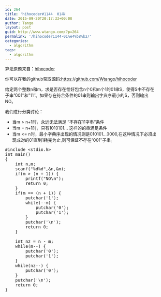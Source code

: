 ```yaml
---
id: 264
title: 'hihocoder#1144  01串'
date: 2015-09-20T20:17:33+00:00
author: Tango
layout: post
guid: http://www.wtango.com/?p=264
permalink: '/hihocoder1144-01%e4%b8%b2/'
categories:
  - algorithm
tags:
  - algorithm
---
```

算法原题来自：<a href="http://hihocoder.com/problemset/problem/1144" target="_blank">hihocoder</a>

你可以在我的github获取源码:<a href="https://github.com/Wtango/hihocoder" target="_blank">https://github.com/Wtango/hihocoder</a>

给定两个整数n和m，求是否存在恰好包含n个0和m个1的01串S，使得S中不存在子串&#8221;001&#8243;和&#8221;11&#8243;。如果存在符合条件的01串则输出字典序最小的S，否则输出NO。

<!--more-->

我们进行分类讨论：

  * 当m > n+1时，永远无法满足 “不存在11字串“条件
  * 当m = n+1时，只有1010101&#8230; 这样的的串满足条件
  * 当m <= n时，最小字典序出现的情况则是010101&#8230;0000,在这种情况下必须出现成对的01直到1耗完为止,则可保证不存在&#8221;001&#8243;子串。

<pre class="brush: cpp; title: ; notranslate" title="">#include &lt;stdio.h&gt;
int main()
{
	int n,m;
	scanf("%d%d",&n,&m);
	if(m &gt; (n + 1)) {
		printf("NO\n");
		return 0;
	}
	if(m == (n + 1)) {
		putchar('1');
		while(--m) {
			putchar('0');
			putchar('1');
		}
		putchar('\n');
		return 0;
	}

	int nz = n - m;
	while(m--) {
		putchar('0');
		putchar('1');
	}
	while(nz--) {
		putchar('0');
	}
	putchar('\n');
	return 0;
}
</pre>